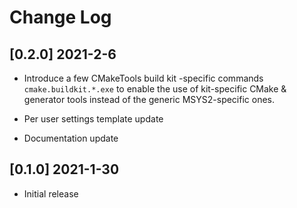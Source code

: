 # Change Log

## [0.2.0] 2021-2-6

- Introduce a few CMakeTools build kit -specific commands `cmake.buildkit.*.exe` to enable the use of kit-specific CMake & generator tools instead of the generic MSYS2-specific ones.

- Per user settings template update

- Documentation update

## [0.1.0] 2021-1-30

- Initial release
